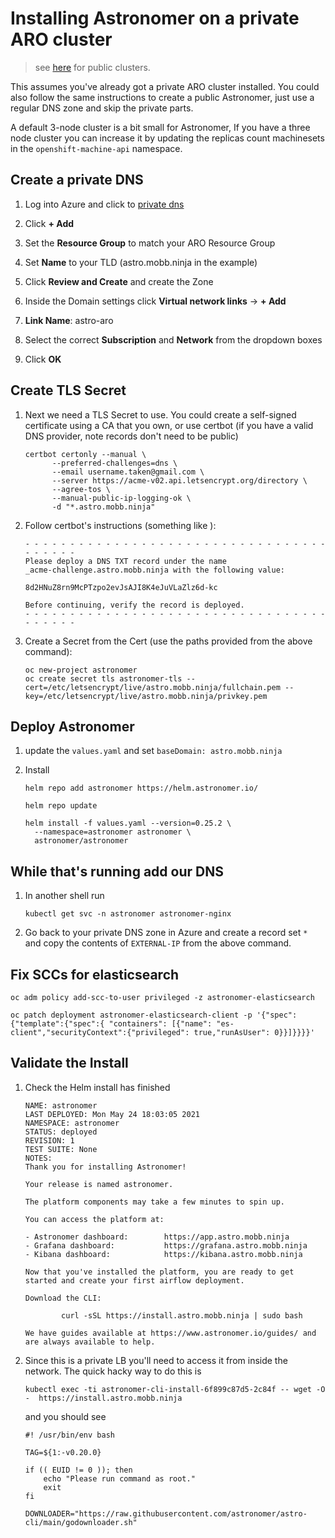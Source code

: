 # Installing Astronomer on a private ARO cluster

> see [here](./README-public) for public clusters.

This assumes you've already got a private ARO cluster installed. You could also follow the same instructions to create a public Astronomer, just use a regular DNS zone and skip the private parts.

A default 3-node cluster is a bit small for Astronomer, If you have a three node cluster you can increase it by updating the replicas count machinesets in the `openshift-machine-api` namespace.

## Create a private DNS

1. Log into Azure and click to [private dns](https://portal.azure.com/#blade/HubsExtension/BrowseResource/resourceType/Microsoft.Network%2FprivateDnsZones)

1. Click **+ Add**

1. Set the **Resource Group** to match your ARO Resource Group

1. Set **Name** to your TLD (astro.mobb.ninja in the example)

1. Click **Review and Create** and create the Zone

1. Inside the Domain settings click **Virtual network links** -> **+ Add**

1. **Link Name**: astro-aro

1. Select the correct **Subscription** and **Network** from the dropdown boxes

1. Click **OK**


## Create TLS Secret

1. Next we need a TLS Secret to use. You could create a self-signed certificate using a CA that you own, or use certbot (if you have a valid DNS provider, note records don't need to be public)

    ```
    certbot certonly --manual \
          --preferred-challenges=dns \
          --email username.taken@gmail.com \
          --server https://acme-v02.api.letsencrypt.org/directory \
          --agree-tos \
          --manual-public-ip-logging-ok \
          -d "*.astro.mobb.ninja"
    ```

1. Follow certbot's instructions (something like ):

    ```
    - - - - - - - - - - - - - - - - - - - - - - - - - - - - - - - - - - - - - - - -
    Please deploy a DNS TXT record under the name
    _acme-challenge.astro.mobb.ninja with the following value:

    8d2HNuZ8rn9McPTzpo2evJsAJI8K4eJuVLaZlz6d-kc

    Before continuing, verify the record is deployed.
    - - - - - - - - - - - - - - - - - - - - - - - - - - - - - - - - - - - - - - - -
    ```

1. Create a Secret from the Cert (use the paths provided from the above command):

    ```
    oc new-project astronomer
    oc create secret tls astronomer-tls --cert=/etc/letsencrypt/live/astro.mobb.ninja/fullchain.pem --key=/etc/letsencrypt/live/astro.mobb.ninja/privkey.pem
    ```

## Deploy Astronomer

1. update the `values.yaml` and set `baseDomain: astro.mobb.ninja`


1. Install

    ```
    helm repo add astronomer https://helm.astronomer.io/

    helm repo update

    helm install -f values.yaml --version=0.25.2 \
      --namespace=astronomer astronomer \
      astronomer/astronomer
    ```

## While that's running add our DNS

1. In another shell run

    ```
    kubectl get svc -n astronomer astronomer-nginx
    ```

1. Go back to your private DNS zone in Azure and create a record set `*` and copy the contents of `EXTERNAL-IP` from the above command.

## Fix SCCs for elasticsearch

```
oc adm policy add-scc-to-user privileged -z astronomer-elasticsearch

oc patch deployment astronomer-elasticsearch-client -p '{"spec":{"template":{"spec":{ "containers": [{"name": "es-client","securityContext":{"privileged": true,"runAsUser": 0}}]}}}}'
```

## Validate the Install

1. Check the Helm install has finished

    ```
    NAME: astronomer
    LAST DEPLOYED: Mon May 24 18:03:05 2021
    NAMESPACE: astronomer
    STATUS: deployed
    REVISION: 1
    TEST SUITE: None
    NOTES:
    Thank you for installing Astronomer!

    Your release is named astronomer.

    The platform components may take a few minutes to spin up.

    You can access the platform at:

    - Astronomer dashboard:        https://app.astro.mobb.ninja
    - Grafana dashboard:           https://grafana.astro.mobb.ninja
    - Kibana dashboard:            https://kibana.astro.mobb.ninja

    Now that you've installed the platform, you are ready to get started and create your first airflow deployment.

    Download the CLI:

            curl -sSL https://install.astro.mobb.ninja | sudo bash

    We have guides available at https://www.astronomer.io/guides/ and are always available to help.
    ```

1. Since this is a private LB you'll need to access it from inside the network. The quick hacky way to do this is

    ```
    kubectl exec -ti astronomer-cli-install-6f899c87d5-2c84f -- wget -O -  https://install.astro.mobb.ninja
    ```

    and you should see

    ```
    #! /usr/bin/env bash

    TAG=${1:-v0.20.0}

    if (( EUID != 0 )); then
        echo "Please run command as root."
        exit
    fi

    DOWNLOADER="https://raw.githubusercontent.com/astronomer/astro-cli/main/godownloader.sh"
    ```